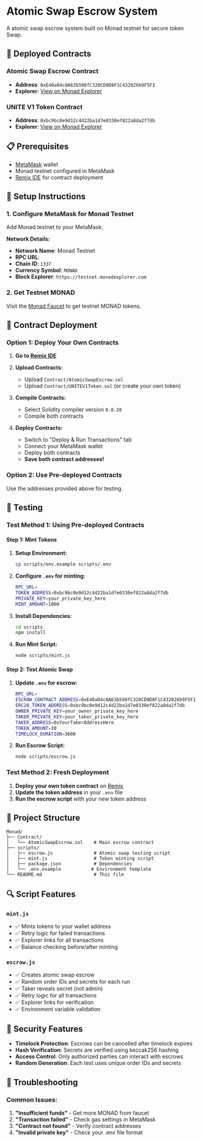 # Atomic Swap Escrow System

A  atomic swap escrow system built on Monad testnet for secure token Swap.

## 🚀 Deployed Contracts

### Atomic Swap Escrow Contract
- **Address**: `0xE40a04c8A63b598fC320CD0D8F1C432026b9F5F1`
- **Explorer**: [View on Monad Explorer](https://testnet.monadexplorer.com/address/0xE40a04c8A63b598fC320CD0D8F1C432026b9F5F1)

### UNITE V1 Token Contract
- **Address**: `0xbc9bc0e9d12c4d22ba1d7e0330ef822a8da2f7db`
- **Explorer**: [View on Monad Explorer](https://testnet.monadexplorer.com/address/0xbc9bc0e9d12c4d22ba1d7e0330ef822a8da2f7db)

## 📋 Prerequisites

- [MetaMask](https://metamask.io/) wallet
- Monad testnet configured in MetaMask
- [Remix IDE](https://remix.ethereum.org/) for contract deployment

## 🔧 Setup Instructions

### 1. Configure MetaMask for Monad Testnet

Add Monad testnet to your MetaMask:

**Network Details:**
- **Network Name**: Monad Testnet
- **RPC URL**: 
- **Chain ID**: `1337`
- **Currency Symbol**: `MONAD`
- **Block Explorer**: `https://testnet.monadexplorer.com`

### 2. Get Testnet MONAD

Visit the [Monad Faucet](https://faucet.monad.xyz/) to get testnet MONAD tokens.

## 🚀 Contract Deployment

### Option 1: Deploy Your Own Contracts

1. **Go to [Remix IDE](https://remix.ethereum.org/)**

2. **Upload Contracts:**
   - Upload `Contract/AtomicSwapEscrow.sol`
   - Upload `Contract/UNITEV1Token.sol` (or create your own token)

3. **Compile Contracts:**
   - Select Solidity compiler version `0.8.20`
   - Compile both contracts

4. **Deploy Contracts:**
   - Switch to "Deploy & Run Transactions" tab
   - Connect your MetaMask wallet
   - Deploy both contracts
   - **Save both contract addresses!**

### Option 2: Use Pre-deployed Contracts

Use the addresses provided above for testing.

## 🧪 Testing

### Test Method 1: Using Pre-deployed Contracts

#### Step 1: Mint Tokens

1. **Setup Environment:**
   ```bash
   cp scripts/env.example scripts/.env
   ```

2. **Configure `.env` for minting:**
   ```bash
   RPC_URL=
   TOKEN_ADDRESS=0xbc9bc0e9d12c4d22ba1d7e0330ef822a8da2f7db
   PRIVATE_KEY=your_private_key_here
   MINT_AMOUNT=1000
   ```

3. **Install Dependencies:**
   ```bash
   cd scripts
   npm install
   ```

4. **Run Mint Script:**
   ```bash
   node scripts/mint.js
   ```

#### Step 2: Test Atomic Swap

1. **Update `.env` for escrow:**
   ```bash
   RPC_URL=
   ESCROW_CONTRACT_ADDRESS=0xE40a04c8A63b598fC320CD0D8F1C432026b9F5F1
   ERC20_TOKEN_ADDRESS=0xbc9bc0e9d12c4d22ba1d7e0330ef822a8da2f7db
   OWNER_PRIVATE_KEY=your_owner_private_key_here
   TAKER_PRIVATE_KEY=your_taker_private_key_here
   TAKER_ADDRESS=0xYourTakerAddressHere
   TOKEN_AMOUNT=10
   TIMELOCK_DURATION=3600
   ```

2. **Run Escrow Script:**
   ```bash
   node scripts/escrow.js
   ```

### Test Method 2: Fresh Deployment

1. **Deploy your own token contract** on [Remix](https://remix.ethereum.org/)
2. **Update the token address** in your `.env` file
3. **Run the escrow script** with your new token address

## 📁 Project Structure

```
Monad/
├── Contract/
│   └── AtomicSwapEscrow.sol    # Main escrow contract
├── scripts/
│   ├── escrow.js               # Atomic swap testing script
│   ├── mint.js                 # Token minting script
│   ├── package.json            # Dependencies
│   └── .env.example           # Environment template
└── README.md                   # This file
```

## 🔍 Script Features

### `mint.js`
- ✅ Mints tokens to your wallet address
- ✅ Retry logic for failed transactions
- ✅ Explorer links for all transactions
- ✅ Balance checking before/after minting

### `escrow.js`
- ✅ Creates atomic swap escrow
- ✅ Random order IDs and secrets for each run
- ✅ Taker reveals secret (not admin)
- ✅ Retry logic for all transactions
- ✅ Explorer links for verification
- ✅ Environment variable validation

## 🔐 Security Features

- **Timelock Protection**: Escrows can be cancelled after timelock expires
- **Hash Verification**: Secrets are verified using keccak256 hashing
- **Access Control**: Only authorized parties can interact with escrows
- **Random Generation**: Each test uses unique order IDs and secrets

## 🐛 Troubleshooting

### Common Issues:

1. **"Insufficient funds"** - Get more MONAD from faucet
2. **"Transaction failed"** - Check gas settings in MetaMask
3. **"Contract not found"** - Verify contract addresses
4. **"Invalid private key"** - Check your .env file format
